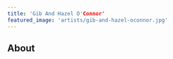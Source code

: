 ```yaml
---
title: 'Gib And Hazel O'Connor'
featured_image: 'artists/gib-and-hazel-oconnor.jpg'
---
```


## About


